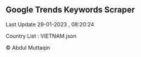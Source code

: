 

## Google Trends Keywords Scraper 
 
Last Update 29-01-2023 , 08:20:24

Country List :
VIETNAM.json



© Abdul Muttaqin 
